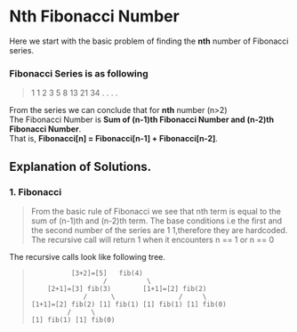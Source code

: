 # Nth Fibonacci Number
Here we start with the basic problem of finding the **nth** number of Fibonacci series.

### Fibonacci Series is as following
> 1 1 2 3 5 8 13 21 34 . . . .

From the series we can conclude that for **nth** number (n>2)<br />
The Fibonacci Number is **Sum of (n-1)th Fibonacci Number and (n-2)th Fibonacci Number**.<br />
That is, **Fibonacci[n] = Fibonacci[n-1] + Fibonacci[n-2]**.<br />

## Explanation of Solutions.
### 1. Fibonacci
> From the basic rule of Fibonacci we see that nth term is equal to the sum of (n-1)th and (n-2)th term.
> The base conditions i.e the first and the second number of the series are 1 1,therefore they are hardcoded.
> The recursive call will return 1 when it encounters n == 1 or n == 0

The recursive calls look like following tree.
>				[3+2]=[5]   fib(4)
>			  			/	  	   \
>		  [2+1]=[3] fib(3) 		  [1+1]=[2] fib(2)
>		           /	  \				   /	 \
>     [1+1]=[2] fib(2) [1] fib(1) [1] fib(1) [1] fib(0)
>		       /	 \
>     [1] fib(1) [1] fib(0)
